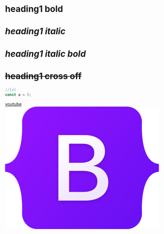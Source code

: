 # **heading1 bold**
# _heading1 italic_
# ***heading1 italic bold***
# ~~heading1 cross off~~ 

```javascript
//lol
const a = 5;
```
[youtube](http://www.youtube.com)
![bootstrap](images/bootstrap.png)
